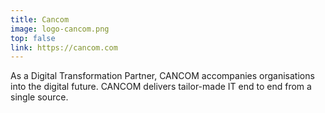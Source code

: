 ```yaml
---
title: Cancom
image: logo-cancom.png
top: false
link: https://cancom.com
---
```


As a Digital Transformation Partner, CANCOM accompanies organisations into the digital future. CANCOM delivers tailor-made IT end to end from a single source.
